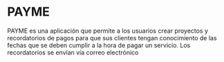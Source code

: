 # PAYME
PAYME es una aplicación que permite a los usuarios crear proyectos y recordatorios de pagos para que sus clientes tengan conocimiento de las fechas que se deben cumplir a la hora de pagar un servicio. Los recordatorios se envían vía correo electrónico
